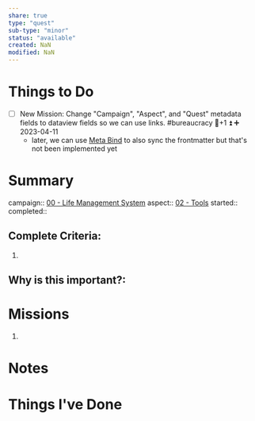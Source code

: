 ```yaml
---
share: true
type: "quest"
sub-type: "minor"
status: "available"
created: NaN 
modified: NaN
---
```

 
 
# Things to Do
- [ ] New Mission: Change "Campaign", "Aspect", and "Quest" metadata fields to dataview fields so we can use links. #bureaucracy 🥄+1 ⏫ ➕ 2023-04-11
	- later, we can use [Meta Bind](Meta%20Bind.md) to also sync the frontmatter but that's not been implemented yet

# Summary
campaign:: [00 - Life Management System](../00%20-%20Life%20Management%20System.md)
aspect:: [02 - Tools](./02%20-%20Tools.md)
started:: 
completed::
## Complete Criteria:
1. 

## Why is this important?:

# Missions
1.

# Notes

# Things I've Done